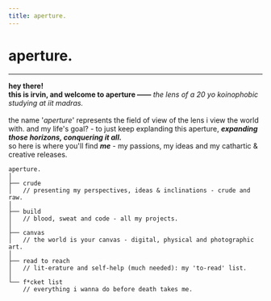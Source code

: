 ```yaml
---
title: aperture.
---
```

# aperture.
---
**hey there!** \
**this is irvin, and welcome to aperture ——** _the lens of a 20 yo koinophobic studying at iit madras._ \
\
the name '_aperture_' represents the field of view of the lens i view the world with. 
and my life's goal? - to just keep explanding this aperture, _**expanding those horizons, conquering it all.**_ \
so here is where you'll find ***me*** - my passions, my ideas and my cathartic & creative releases.
``` structure
aperture.
│
├── crude
│   // presenting my perspectives, ideas & inclinations - crude and raw.
│
├── build
│   // blood, sweat and code - all my projects.
│
├── canvas
│   // the world is your canvas - digital, physical and photographic art.
│
├── read to reach
│   // lit-erature and self-help (much needed): my 'to-read' list.
│
└── f*cket list
    // everything i wanna do before death takes me.
```
